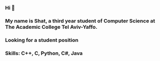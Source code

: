 ### Hi 👋
### My name is Shat, a third year student  of Computer Science at The Academic College Tel Aviv-Yaffo.
### Looking for a student position
### Skills: C++, C, Python, C#, Java
<!--
**shayashkenazi/shayashkenazi** is a ✨ _special_ ✨ repository because its `README.md` (this file) appears on your GitHub profile.

Here are some ideas to get you started:

- 🔭 I’m currently working on ...
- 🌱 I’m currently learning ...
- 👯 I’m looking to collaborate on ...
- 🤔 I’m looking for help with ...
- 💬 Ask me about ...
- 📫 How to reach me: ...
- 😄 Pronouns: ...
- ⚡ Fun fact: ...
-->
